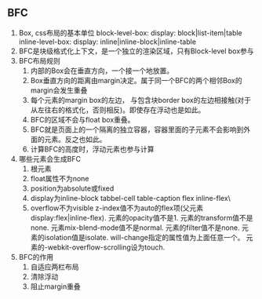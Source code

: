 ## BFC
1. Box, css布局的基本单位
    block-level-box: display: block|list-item|table
    inline-level-box: display: inline|inline-block|inline-table
2. BFC是块级格式化上下文，是一个独立的渲染区域，只有Block-level box参与
3. BFC布局规则
    1. 内部的Box会在垂直方向，一个接一个地放置。
    2. Box垂直方向的距离由margin决定。属于同一个BFC的两个相邻Box的margin会发生重叠
    3. 每个元素的margin box的左边， 与包含块border box的左边相接触(对于从左往右的格式化，否则相反)。即使存在浮动也是如此。
    4. BFC的区域不会与float box重叠。
    5. BFC就是页面上的一个隔离的独立容器，容器里面的子元素不会影响到外面的元素。反之也如此。
    6. 计算BFC的高度时，浮动元素也参与计算
4. 哪些元素会生成BFC
    1. 根元素
    2. float属性不为none
    3. position为absolute或fixed
    4. display为inline-block tabbel-cell table-caption flex inline-flex\
    5. overflow不为visible
z-index值不为auto的flex项(父元素display:flex|inline-flex).
元素的opacity值不是1.
元素的transform值不是none.
元素mix-blend-mode值不是normal.
元素的filter值不是none.
元素的isolation值是isolate.
will-change指定的属性值为上面任意一个。
元素的-webkit-overflow-scrolling设为touch.
1. BFC的作用
    1. 自适应两栏布局
    2. 清除浮动
    3. 阻止margin重叠